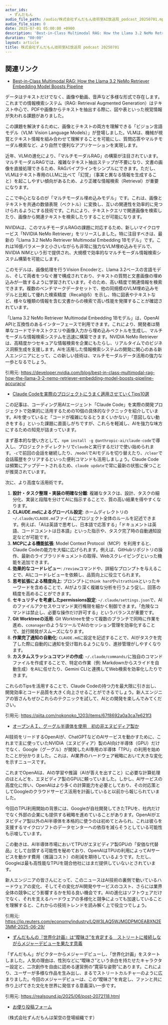 ```yaml
---
actor_ids:
  - ずんだもん
audio_file_path: /audio/株式会社ずんだもん技術室AI放送局_podcast_20250701.mp3
audio_file_size: 0
date: 2025-07-01 05:00:00 +0900
description: 'Best-in-Class Multimodal RAG: How the Llama 3.2 NeMo Retriever Embedding Model Boosts Pipeline、Claude Codeを実際のプロジェクトにうまく適用させていくTips10選、オープンＡＩ、グーグル半導体を使用　初の非エヌビディア製か、ずんだもんの『世界化計画』は“曖昧さ”を肯定する　ストリートに接続しながらメジャーデビューを果たす意義'
duration: "00:00"
layout: article
title: 株式会社ずんだもん技術室AI放送局 podcast 20250701
---
```


## 関連リンク


- [Best-in-Class Multimodal RAG: How the Llama 3.2 NeMo Retriever Embedding Model Boosts Pipeline](https://developer.nvidia.com/blog/best-in-class-multimodal-rag-how-the-llama-3-2-nemo-retriever-embedding-model-boosts-pipeline-accuracy/)  


データはテキストだけでなく、画像や動画、音声など多様な形式で存在します。これまでの情報検索システム（RAG: Retrieval Augmented Generation）はテキスト中心で、PDFや画像からテキストを抽出する際に、図や表といった視覚情報が失われる課題がありました。

この課題を解決するために、画像とテキストの両方を理解できる「ビジョン言語モデル（VLM: Vision Language Models）」が登場しました。VLMは、機械が視覚とテキスト情報を組み合わせて理解することを可能にし、質問応答やマルチモーダル検索など、より自然で便利なアプリケーションを実現します。

近年、VLMの進化により、「マルチモーダルRAG」の構築が注目されています。マルチモーダルRAGでは、複雑なテキスト抽出ステップが不要になり、文書の画像を直接処理できるため、RAGパイプラインをシンプルにできます。ただし、VLMはテキスト専用のLLMに比べて「幻覚」（事実と異なる情報を生成すること）を起こしやすい傾向があるため、より正確な情報検索（Retrieval）が重要になります。

ここで中心となるのが「マルチモーダル埋め込みモデル」です。これは、画像とテキストを共通の数値表現（ベクトル）に変換し、互いの関連性を効率的に見つけられるようにする技術です。これにより、テキストクエリで関連画像を検索したり、画像から関連テキストを検索したりすることが可能になります。

NVIDIAは、このマルチモーダルRAGの課題に対応するため、新しいマイクロサービス「NVIDIA NeMo Retriever」をリリースしました。特に注目すべきは、最新の「Llama 3.2 NeMo Retriever Multimodal Embedding 1Bモデル」です。これは16億パラメータと小さいながらも非常に強力なVLM埋め込みモデルで、NVIDIA NIMという形で提供され、大規模で効率的なマルチモーダル情報検索システム構築を可能にします。

このモデルは、画像処理を行うVision Encoderと、Llama 3.2ベースの言語モデル、そして両者をつなぐ層で構成されており、テキストの質問と文書画像の埋め込みが一致するように学習されています。そのため、高い精度で関連情報を検索できます。複数のベンチマークデータセットで、他の同規模のVLM埋め込みモデルと比較して優れた検索精度（Recall@5）を示し、特に図表やテキストなど、様々な種類の情報を含む文書からの検索で高い性能を発揮することが確認されています。

「Llama 3.2 NeMo Retriever Multimodal Embedding 1Bモデル」は、OpenAI APIと互換性のあるインターフェースで利用できます。これにより、開発者は簡単なコードでテキストクエリや画像入力から埋め込みベクトルを生成し、マルチモーダルな情報検索システムを迅速に構築できます。NVIDIA NeMo Retrieverは、高精度かつセキュアな情報検索を企業にもたらし、リアルタイムでのビジネス洞察生成を支援します。AIを活用した情報検索システムの開発に関心のある新人エンジニアにとって、この新しい技術は、マルチモーダルデータ活用の強力な一歩となるでしょう。

引用元: https://developer.nvidia.com/blog/best-in-class-multimodal-rag-how-the-llama-3-2-nemo-retriever-embedding-model-boosts-pipeline-accuracy/


- [Claude Codeを実際のプロジェクトにうまく適用させていくTips10選](https://qiita.com/nokonoko_1203/items/67f8692a0a3ca7e621f3)  


この記事は、コーディング用AIエージェント「Claude Code」を実際の開発プロジェクトで効果的に活用するための10個の具体的なテクニックを紹介しています。AIを使っていると「コードが複雑になるとうまくいかない」「意図しない動きをする」といった課題に直面しがちですが、これらを軽減し、AIを強力な味方にするための知見が詰まっています。

まず基本的な使い方として、`npm install -g @anthropic-ai/claude-code`で導入し、プロジェクトディレクトリで`claude`と実行するだけで使い始められます。`-c`で前回の会話を継続したり、`/model`でAIモデルを切り替えたり、`/clear`で会話履歴をクリアするといった便利コマンドも活用しましょう。Claude Codeは頻繁にアップデートされるため、`claude update`で常に最新の状態に保つことが推奨されています。

次に、より高度な活用術です。
1.  **設計・タスク整理・実装の明確な分離**: 複雑なタスクは、設計、タスクの細分化、実装と段階を分けてAIに指示することで、質の高い結果を得やすくなります。
2.  **CLAUDE.mdによるグローバル設定**: ホームディレクトリの`~/.claude/CLAUDE.md`ファイルにプロジェクト全体のルールを記述できます。例えば、「AIは英語で思考し、日本語で応答する」「ドキュメントは英語、コードコメントは日本語」といった指示や、タスク完了時の自動通知設定などが可能です。
3.  **MCPによる機能拡張**: Model Context Protocol（MCP）を利用すると、Claude Codeの能力を大幅に広げられます。例えば、GitHubリポジトリの操作、最新のライブラリドキュメントの取得、Webスクレイピングといった機能を追加できます。
4.  **効果的なコードレビュー**: `/review`コマンドや、詳細なプロンプトを与えることで、AIにコードレビューを依頼し、品質向上に役立てられます。
5.  **思考拡張による精度向上**: プロンプトに`think hard`や`ultrathink`といったキーワードを含めることで、AIがより深く複雑な分析を行うよう促し、回答の精度を高めることができます。
6.  **セキュリティを考慮したpermissions設定**: `~/.claude/settings.json`で、AIのファイルアクセスやコマンド実行権限を細かく制御できます。「危険なコマンドは禁止し、必要な操作だけ許可する」というバランスが重要です。
7.  **Git Worktreeの活用**: Git Worktreeを使って複数のブランチで同時に作業を進め、`ccmanager`のようなツールでAIのセッション管理を効率化することで、並行開発がスムーズになります。
8.  **作業完了通知の自動化**: `CLAUDE.md`に設定を記述することで、AIがタスクを完了した際に自動的に通知を受け取れるようになり、進捗管理がしやすくなります。
9.  **カスタムスラッシュコマンドの作成**: `~/.claude/commands/`に独自のコマンドファイルを作成することで、特定の作業（例: Markdownからスライドを自動生成）をAIに任せたり、Gemini CLIと連携してWeb検索を効率化したりできます。

これらのTipsを活用することで、Claude Codeの持つ力を最大限に引き出し、開発効率とコード品質を大きく向上させることができるでしょう。新人エンジニアの皆さんもぜひこれらのテクニックを試して、AIとの開発を楽しんでみてください。

引用元: https://qiita.com/nokonoko_1203/items/67f8692a0a3ca7e621f3


- [オープンＡＩ、グーグル半導体を使用　初の非エヌビディア製か](https://jp.reuters.com/economy/industry/LQW3LAQ5WJMGDPMOEABXN2E3MM-2025-06-29/)  


AI技術をリードするOpenAIが、ChatGPTなどのAIサービスを動かすために、これまで主に使っていたNVIDIA（エヌビディア）製のAI向け半導体（GPU）だけでなく、Google（グーグル）が開発したAI専用の半導体「TPU」の利用を始めたことが分かりました。これは、AI業界のハードウェア戦略において大きな変化を示すニュースです。

これまでOpenAIは、AIの学習や推論（AIが答えを出すこと）に必要な計算処理のほとんどを、エヌビディア製のGPUに頼っていました。しかし、AIサービスの高度化に伴い、OpenAIはより多くの計算能力を必要としており、その対応策としてGoogleのクラウドサービス活用を計画していると以前から報じられていました。

今回のTPU利用開始の背景には、Googleが自社開発してきたTPUを、社内だけでなく外部の企業にも提供する戦略を進めていることがあります。OpenAIがエヌビディア製以外のAI半導体を本格的に使うのは初めてとみられ、これは彼らを支援するマイクロソフトのデータセンターへの依存を減らそうとしている可能性も示唆しています。

この動きは、AI半導体市場においてTPUがエヌビディア製GPUの「安価な代替品」として台頭する可能性を秘めており、OpenAIはTPUの利用によってAIサービスを動かす費用（推論コスト）の削減を期待しているようです。ただし、Googleは最も高性能なTPUを競合他社にはまだ提供していないとされています。

新人エンジニアの皆さんにとって、このニュースはAI技術の裏側で動いているハードウェアの変化、そしてその変化がAI開発やサービスのコスト、さらには業界全体の競争にどう影響するかを知る良い機会です。AIの進化はソフトウェアだけでなく、それを支えるハードウェアの多様化と競争によっても加速していることを理解すると、これからの技術トレンドを読み解く上で役立つでしょう。

引用元: https://jp.reuters.com/economy/industry/LQW3LAQ5WJMGDPMOEABXN2E3MM-2025-06-29/


- [ずんだもんの『世界化計画』は“曖昧さ”を肯定する　ストリートに接続しながらメジャーデビューを果たす意義](https://realsound.jp/2025/06/post-2072118.html)  


「ずんだもん」がビクターからメジャーデビューし、「世界化計画」をスタートしました。人気の理由は、性別などに“曖昧さ”という余白を持たせたキャラクター設定と、二次創作を自由に認める運営側の“寛容な姿勢”にあります。これにより、ユーザーが多様な作品を生み出し、まるでストリートカルチャーのように広まりました。今回のメジャーデビューは、この“曖昧さ”を肯定し、ファンと共に作り上げてきた文化を世界に発信する意義深い一歩です。

引用元: https://realsound.jp/2025/06/post-2072118.html



- [お便り投稿フォーム](https://forms.gle/ffg4JTfqdiqK62qf9)

（株式会社ずんだもんは架空の登場組織です）
